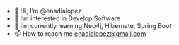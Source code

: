 - 👋 Hi, I’m @enadialopez
- 👀 I’m interested in Develop Software
- 🌱 I’m currently learning Neo4j, Hibernate, Spring Boot
- 📫 How to reach me enadialopez@gmail.com

<!---
enadialopez/enadialopez is a ✨ special ✨ repository because its `README.md` (this file) appears on your GitHub profile.
You can click the Preview link to take a look at your changes.
--->
